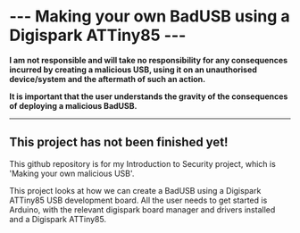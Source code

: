 
<h1>--- Making your own BadUSB using a Digispark ATTiny85 ---</h1>

<b>I am not responsible and will take no responsibility for any consequences incurred by creating a malicious USB, using it on an unauthorised device/system and the aftermath of such an action.

It is important that the user understands the gravity of the consequences of deploying a malicious BadUSB.</b>

********************************************
<h2>This project has not been finished yet!</h2>

This github repository is for my Introduction to Security project, which is 'Making your own malicious USB'.

This project looks at how we can create a BadUSB using a Digispark ATTiny85 USB development board. All the user needs to get started is Arduino, with the relevant digispark board manager and drivers installed and a Digispark ATTiny85.
